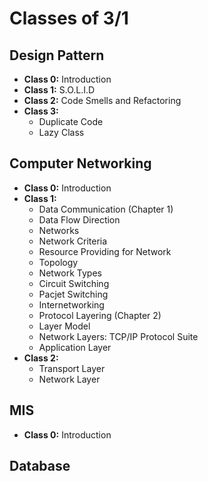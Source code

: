 # Classes of 3/1

## Design Pattern
* **Class 0:** Introduction
* **Class 1:** S.O.L.I.D
* **Class 2:** Code Smells and Refactoring
* **Class 3:**
  * Duplicate Code
  * Lazy Class


## Computer Networking
* **Class 0:** Introduction
* **Class 1:**
  * Data Communication (Chapter 1)
  * Data Flow Direction
  * Networks
  * Network Criteria
  * Resource Providing for Network
  * Topology
  * Network Types
  * Circuit Switching
  * Pacjet Switching
  * Internetworking
  * Protocol Layering (Chapter 2)
  * Layer Model
  * Network Layers: TCP/IP Protocol Suite
  * Application Layer
* **Class 2:**
  * Transport Layer
  * Network Layer

## MIS
* **Class 0:** Introduction

## Database

<!-- @Fazle-Rakib, please complete the list -->
<!-- If you don't know markdown, just copy from other classes and edit the topic -->
